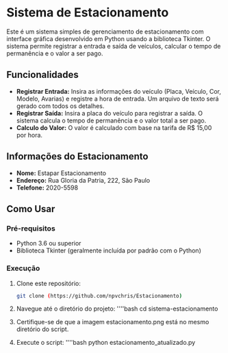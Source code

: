 # Sistema de Estacionamento

Este é um sistema simples de gerenciamento de estacionamento com interface gráfica desenvolvido em Python usando a biblioteca Tkinter. O sistema permite registrar a entrada e saída de veículos, calcular o tempo de permanência e o valor a ser pago.

## Funcionalidades

- **Registrar Entrada:** Insira as informações do veículo (Placa, Veículo, Cor, Modelo, Avarias) e registre a hora de entrada. Um arquivo de texto será gerado com todos os detalhes.
- **Registrar Saída:** Insira a placa do veículo para registrar a saída. O sistema calcula o tempo de permanência e o valor total a ser pago.
- **Calculo do Valor:** O valor é calculado com base na tarifa de R$ 15,00 por hora.

## Informações do Estacionamento

- **Nome:** Estapar Estacionamento
- **Endereço:** Rua Gloria da Patria, 222, São Paulo
- **Telefone:** 2020-5598

## Como Usar

### Pré-requisitos

- Python 3.6 ou superior
- Biblioteca Tkinter (geralmente incluída por padrão com o Python)

### Execução

1. Clone este repositório:
   ```bash
   git clone (https://github.com/npvchris/Estacionamento)

2. Navegue até o diretório do projeto:
''''bash
cd sistema-estacionamento

3. Certifique-se de que a imagem estacionamento.png está no mesmo diretório do script.

4. Execute o script:
   ''''bash
python estacionamento_atualizado.py
